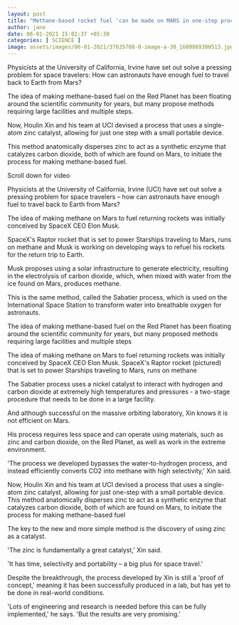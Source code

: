 ```yaml
---
layout: post
title: "Methane-based rocket fuel 'can be made on MARS in one-step process'"
author: jane 
date: 06-01-2021 15:02:37 +05:30 
categories: [ SCIENCE ] 
image: assets/images/06-01-2021/37635708-0-image-a-30_1609869300513.jpg
---
```

Physicists at the University of California, Irvine have set out solve a pressing problem for space travelers: How can astronauts have enough fuel to travel back to Earth from Mars?

The idea of making methane-based fuel on the Red Planet has been floating around the scientific community for years, but many propose methods requiring large facilities and multiple steps.

Now, Houlin Xin and his team at UCI devised a process that uses a single-atom zinc catalyst, allowing for just one step with a small portable device.

This method anatomically disperses zinc to act as a synthetic enzyme that catalyzes carbon dioxide, both of which are found on Mars, to initiate the process for making methane-based fuel.

Scroll down for video

Physicists at the University of California, Irvine (UCI) have set out solve a pressing problem for space travelers – how can astronauts have enough fuel to travel back to Earth from Mars?

The idea of making methane on Mars to fuel returning rockets was initially conceived by SpaceX CEO Elon Musk.

SpaceX's Raptor rocket that is set to power Starships traveling to Mars, runs on methane and Musk is working on developing ways to refuel his rockets for the return trip to Earth.

Musk proposes using a solar infrastructure to generate electricity, resulting in the electrolysis of carbon dioxide, which, when mixed with water from the ice found on Mars, produces methane.

This is the same method, called the Sabatier process, which is used on the International Space Station to transform water into breathable oxygen for astronauts.

The idea of making methane-based fuel on the Red Planet has been floating around the scientific community for years, but many proposed methods requiring large facilities and multiple steps

The idea of making methane on Mars to fuel returning rockets was initially conceived by SpaceX CEO Elon Musk. SpaceX's Raptor rocket (pictured) that is set to power Starships traveling to Mars, runs on methane

The Sabatier process uses a nickel catalyst to interact with hydrogen and carbon dioxide at extremely high temperatures and pressures - a two-stage procedure that needs to be done in a large facility.

And although successful on the massive orbiting laboratory, Xin knows it is not efficient on Mars.

His process requires less space and can operate using materials, such as zinc and carbon dioxide, on the Red Planet, as well as work in the extreme environment.

'The process we developed bypasses the water-to-hydrogen process, and instead efficiently converts CO2 into methane with high selectivity,' Xin said.

Now, Houlin Xin and his team at UCI devised a process that uses a single-atom zinc catalyst, allowing for just one-step with a small portable device. This method anatomically disperses zinc to act as a synthetic enzyme that catalyzes carbon dioxide, both of which are found on Mars, to initiate the process for making methane-based fuel

The key to the new and more simple method is the discovery of using zinc as a catalyst.

'The zinc is fundamentally a great catalyst,' Xin said.

'It has time, selectivity and portability – a big plus for space travel.'

Despite the breakthrough, the process developed by Xin is still a 'proof of concept,' meaning it has been successfully produced in a lab, but has yet to be done in real-world conditions.

'Lots of engineering and research is needed before this can be fully implemented,' he says. 'But the results are very promising.'